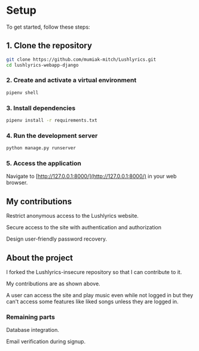 # Setup

To get started, follow these steps:

## 1. Clone the repository

```sh
git clone https://github.com/mumiak-mitch/Lushlyrics.git
cd lushlyrics-webapp-django
```

### 2. Create and activate a virtual environment

```sh
pipenv shell
```

### 3. Install dependencies

```sh
pipenv install -r requirements.txt
```

### 4. Run the development server

```sh
python manage.py runserver
```

### 5. Access the application

Navigate to [http://127.0.0.1:8000/](http://127.0.0.1:8000/) in your web browser.

## My contributions

Restrict anonymous access to the Lushlyrics website.

Secure access to the site with authentication and authorization  

Design user-friendly password recovery.

## About the project

I forked the Lushlyrics-insecure repository so that I can contribute to it.

My contributions are as shown above.

A user can access the site and play music even while not logged in but they can't access some features like liked songs unless they are logged in.

### Remaining parts

Database integration.

Email verification during signup.
